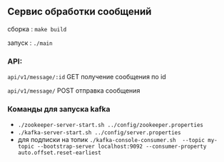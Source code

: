 ## Сервис обработки сообщений

сборка : `make build`  

запуск : `./main`

### API:

`api/v1/message/:id` GET получение сообщения по id  

`api/v1/message/` POST отправка сообщения

### Команды для запуска kafka
* `./zookeeper-server-start.sh ../config/zookeeper.properties`
* `./kafka-server-start.sh ../config/server.properties`
* для подписки на топик `./kafka-console-consumer.sh  --topic my-topic --bootstrap-server localhost:9092 --consumer-property auto.offset.reset-earliest`